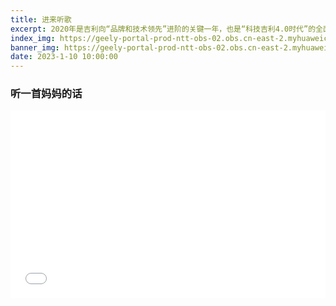 ```yaml
---
title: 进来听歌
excerpt: 2020年是吉利向“品牌和技术领先”进阶的关键一年，也是“科技吉利4.0时代”的全面开局之年。吉利汽车宣布从此前的“3.0精品车时代”进入“科技吉利4.0时代”。以BMA、CMA超级母体、SPA、SEA浩瀚架构为核心，进入“全面模块化架构造车时代”。
index_img: https://geely-portal-prod-ntt-obs-02.obs.cn-east-2.myhuaweicloud.com/GeelyPromotion/ANEW2/pa2a/kv/pc3.png
banner_img: https://geely-portal-prod-ntt-obs-02.obs.cn-east-2.myhuaweicloud.com/GeelyPromotion/ANEW2/pa2a/kv/pc3.png
date: 2023-1-10 10:00:00
---
```


### 听一首妈妈的话

<iframe src="//www.bilibili.com/blackboard/html5mobileplayer.html?aid=258118133&bvid=BV1fa411X7dK&cid=761477051&page=1&autoplay=true&muted=true" scrolling="no" border="0" frameborder="no" framespacing="0" allowfullscreen="true" width="100%" height="300" muted="true"> </iframe>
